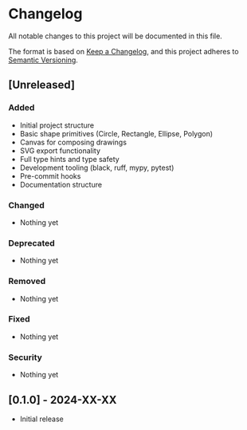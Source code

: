 # Changelog

All notable changes to this project will be documented in this file.

The format is based on [Keep a Changelog](https://keepachangelog.com/en/1.0.0/),
and this project adheres to [Semantic Versioning](https://semver.org/spec/v2.0.0.html).

## [Unreleased]

### Added
- Initial project structure
- Basic shape primitives (Circle, Rectangle, Ellipse, Polygon)
- Canvas for composing drawings
- SVG export functionality
- Full type hints and type safety
- Development tooling (black, ruff, mypy, pytest)
- Pre-commit hooks
- Documentation structure

### Changed
- Nothing yet

### Deprecated
- Nothing yet

### Removed
- Nothing yet

### Fixed
- Nothing yet

### Security
- Nothing yet

## [0.1.0] - 2024-XX-XX

- Initial release